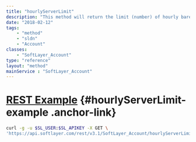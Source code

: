 ```yaml
---
title: "hourlyServerLimit"
description: "This method will return the limit (number) of hourly bare metal servers the account is allowed to have. "
date: "2018-02-12"
tags:
    - "method"
    - "sldn"
    - "Account"
classes:
    - "SoftLayer_Account"
type: "reference"
layout: "method"
mainService : "SoftLayer_Account"
---
```


# [REST Example](#hourlyServerLimit-example) <a href="/article/rest/"><i class="fas fa-question"></i></a> {#hourlyServerLimit-example .anchor-link} 
```bash
curl -g -u $SL_USER:$SL_APIKEY -X GET \
'https://api.softlayer.com/rest/v3.1/SoftLayer_Account/hourlyServerLimit'
```
